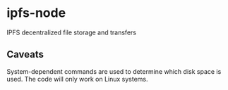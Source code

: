 # ipfs-node
IPFS decentralized file storage and transfers

## Caveats
System-dependent commands are used to determine which disk space is used. The code will only work on Linux systems.
